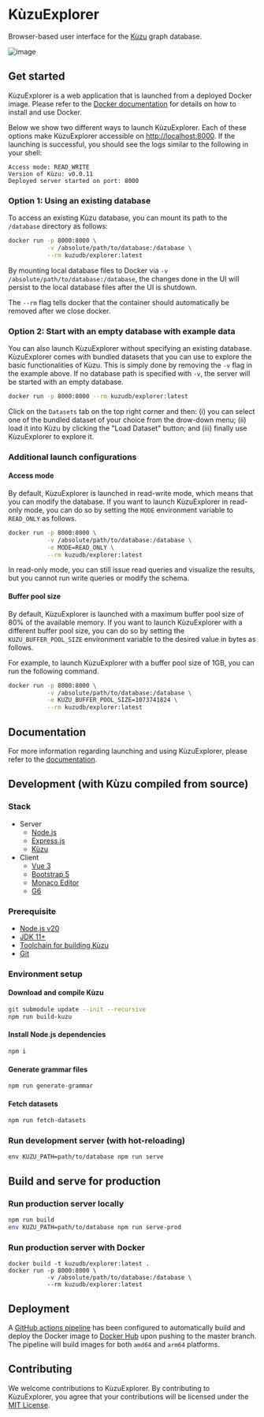 # KùzuExplorer
Browser-based user interface for the [Kùzu](https://github.com/kuzudb/kuzu) graph database.

![image](https://github.com/kuzudb/explorer/assets/14037726/12bfcd9e-cb7f-4fd5-9214-7bbd3b547bd6)


## Get started

KùzuExplorer is a web application that is launched from a deployed Docker image.
Please refer to the [Docker documentation](https://docs.docker.com/get-docker/) for details on how to install and use Docker.

Below we show two different ways to launch KùzuExplorer. Each of these options make
KùzuExplorer accessible on [http://localhost:8000](http://localhost:8000). If the launching is successful, you should see the logs similar to the following in your shell:

```
Access mode: READ_WRITE
Version of Kùzu: v0.0.11
Deployed server started on port: 8000
```

### Option 1: Using an existing database

To access an existing Kùzu database, you can mount its path to the `/database` directory as follows:

```bash
docker run -p 8000:8000 \
           -v /absolute/path/to/database:/database \
           --rm kuzudb/explorer:latest
```

By mounting local database files to Docker via `-v /absolute/path/to/database:/database`,
the changes done in the UI will persist to the local database files after the UI is shutdown.

The `--rm` flag tells docker that the container should automatically be removed after we close docker.

### Option 2: Start with an empty database with example data

You can also launch KùzuExplorer without specifying an existing database. KùzuExplorer comes with
bundled datasets that you can use to explore the basic functionalities of Kùzu.
This is simply done by removing the `-v` flag in the example above. If no database path is specified
with `-v`, the server will be started with an empty database.

```bash
docker run -p 8000:8000 --rm kuzudb/explorer:latest
```

Click on the `Datasets` tab on the top right corner and then: (i) you can select one of the bundled dataset
of your choice from the drow-down menu; (ii) load it into Kùzu by clicking the "Load Dataset" button; and (iii)
finally use KùzuExplorer to explore it.

### Additional launch configurations

#### Access mode

By default, KùzuExplorer is launched in read-write mode, which means that you can modify the database. If you want to launch KùzuExplorer in read-only mode, you can do so by setting the `MODE` environment variable to `READ_ONLY` as follows.

```bash
docker run -p 8000:8000 \
           -v /absolute/path/to/database:/database \
           -e MODE=READ_ONLY \
           --rm kuzudb/explorer:latest
```

In read-only mode, you can still issue read queries and visualize the results, but you cannot run write queries or modify the schema.

#### Buffer pool size

By default, KùzuExplorer is launched with a maximum buffer pool size of 80% of the available memory. If you want to launch KùzuExplorer with a different buffer pool size, you can do so by setting the `KUZU_BUFFER_POOL_SIZE` environment variable to the desired value in bytes as follows.

For example, to launch KùzuExplorer with a buffer pool size of 1GB, you can run the following command.

```bash
docker run -p 8000:8000 \
           -v /absolute/path/to/database:/database \
           -e KUZU_BUFFER_POOL_SIZE=1073741824 \
           --rm kuzudb/explorer:latest
```

## Documentation
For more information regarding launching and using KùzuExplorer, please refer to the [documentation](https://kuzudb.com/docusaurus/kuzuexplorer).

## Development (with Kùzu compiled from source)
### Stack
- Server
  - [Node.js](https://nodejs.org)
  - [Express.js](https://expressjs.com/)
  - [Kùzu](https://kuzudb.com)
- Client
  - [Vue 3](https://vuejs.org/)
  - [Bootstrap 5](https://getbootstrap.com/docs/5.0/)
  - [Monaco Editor](https://microsoft.github.io/monaco-editor/)
  - [G6](https://github.com/antvis/G6)

### Prerequisite
- [Node.js v20](https://nodejs.org/dist/latest-v20.x/)
- [JDK 11+](https://jdk.java.net/11/)
- [Toolchain for building Kùzu](https://kuzudb.com/docusaurus/development/building-kuzu)
- [Git](https://git-scm.com/)

### Environment setup
#### Download and compile Kùzu
```bash
git submodule update --init --recursive
npm run build-kuzu 
```

#### Install Node.js dependencies
```bash
npm i
```

#### Generate grammar files
```bash
npm run generate-grammar
```

#### Fetch datasets
```bash
npm run fetch-datasets
```

### Run development server (with hot-reloading)
```
env KUZU_PATH=path/to/database npm run serve
```

## Build and serve for production
### Run production server locally
```bash
npm run build
env KUZU_PATH=path/to/database npm run serve-prod
```

### Run production server with Docker
```
docker build -t kuzudb/explorer:latest .
docker run -p 8000:8000 \
           -v /absolute/path/to/database:/database \
           --rm kuzudb/explorer:latest
```

## Deployment
A [GitHub actions pipeline](.github/workflows/build-and-deploy.yml) has been configured to automatically build and deploy 
the Docker image to [Docker Hub](https://hub.docker.com/) upon pushing to the master branch. The pipeline will build images
for both `amd64` and `arm64` platforms.

## Contributing
We welcome contributions to KùzuExplorer. By contributing to KùzuExplorer, you agree that your contributions will be licensed under the [MIT License](LICENSE).
